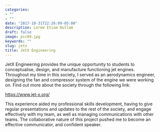 ```yaml
---
categories:
- ""
- ""
date: "2017-10-31T22:26:09-05:00"
description: Lorem Etiam Nullam
draft: false
image: pic09.jpg
keywords: ""
slug: jetx
title: JetX Engineering
---
```


JetX Engineering provides the unique opportunity to students to conceptualise, design, and manufacture functioning jet engines. Throughout my time in this society, I served as an aerodynamics engineer, designing the fan and compressor system of the engine we were working on. Find out more about the society through the following link: 

https://www.jet-x.org/

This experience aided my professional skills development, having to give regular presentations and updates to the rest of the society, and engage effectively with my team, as well as managing communications with other teams. The collaborative nature of this project pushed me to become an effective communicator, and confident speaker.